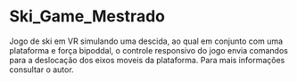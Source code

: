 # Ski_Game_Mestrado
Jogo de ski em VR simulando uma descida, ao qual em conjunto com uma plataforma e força bipoddal, o controle responsivo do jogo envia comandos para a deslocação dos eixos moveis da plataforma. Para mais informações consultar o autor.

